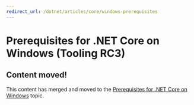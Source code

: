 ```yaml
---
redirect_url: /dotnet/articles/core/windows-prerequisites
---
```


# Prerequisites for .NET Core on Windows (Tooling RC3)

## Content moved!
This content has merged and moved to the [Prerequisites for .NET Core on Windows](../windows-prerequisites.md) topic. 
